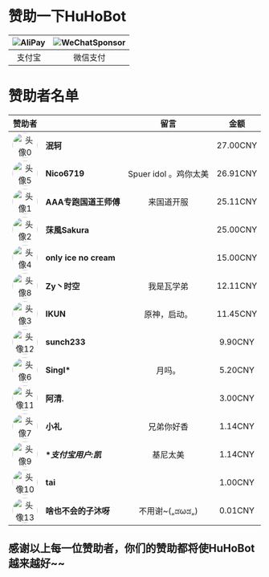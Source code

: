 # 赞助一下HuHoBot
| ![AliPay](https://pic.txssb.cn/Alipay.jpg) | ![WeChatSponsor](https://pic.txssb.cn/WeChatSponor.png) |
|:---:|:---:|
| 支付宝 | 微信支付 |

#  赞助者名单

| 赞助者 |  | 留言| 金额 |
|:---:|:---|:---:|:---:|
| ![头像0](http://q1.qlogo.cn/g?b=qq&nk=3589067134&s=100) | **泯轲** |  | 27.00CNY|
| ![头像5](http://q1.qlogo.cn/g?b=qq&nk=1584573887&s=100) | **Nico6719**| Spuer idol 。鸡你太美 | 26.91CNY|
| ![头像1](http://q1.qlogo.cn/g?b=qq&nk=3829874284&s=100) | **AAA专跑国道王师傅** | 来国道开服 |25.11CNY|
| ![头像2](http://q1.qlogo.cn/g?b=qq&nk=3136568325&s=100) | **莯風Sakura** | | 25.00CNY|
| ![头像4](http://q1.qlogo.cn/g?b=qq&nk=853636648&s=100) | **only ice no cream**| | 15.00CNY|
| ![头像8](http://q1.qlogo.cn/g?b=qq&nk=1967368506&s=100) | **Zy丶时空**| 我是瓦学弟| 12.11CNY|
| ![头像3](http://q1.qlogo.cn/g?b=qq&nk=2521291740&s=100) | **IKUN**| 原神，启动。| 11.45CNY|
| ![头像12](http://q1.qlogo.cn/g?b=qq&nk=2125696621&s=100) | **sunch233**| | 9.90CNY|
| ![头像6](http://q1.qlogo.cn/g?b=qq&nk=1430234200&s=100) | **Singl***| 月吗。| 5.20CNY|
| ![头像11](http://q1.qlogo.cn/g?b=qq&nk=2717104909&s=100) | **阿清.**| | 3.00CNY|
| ![头像7](http://q1.qlogo.cn/g?b=qq&nk=1219690858&s=100) | **小礼**| 兄弟你好香| 1.14CNY|
| ![头像9](https://pic.txssb.cn/1748095419852.png) | **支付宝用户:*凯**| 基尼太美| 1.14CNY|
| ![头像10](http://q1.qlogo.cn/g?b=qq&nk=1354854193&s=100) | **tai**| | 1.00CNY|
| ![头像13](http://q1.qlogo.cn/g?b=qq&nk=11756150362&s=100) | **啥也不会的子沐呀**| 不用谢~(„ಡωಡ„) | 0.01CNY|


## 感谢以上每一位赞助者，你们的赞助都将使HuHoBot越来越好~~


<style>
  /* 头像样式 */
  table:has([alt^="头像"]) img {
    width: 50px;
    height: 50px;
    border-radius: 50%;
    object-fit: cover;
    vertical-align: middle; /* 确保头像垂直居中 */
  }
  /* 名字样式 */
  table:has([alt^="头像"]) td:nth-child(2) {
    vertical-align: middle;
    font-weight: bold;
  }
  table:has([alt^="头像"]) td:nth-child(3) {
    vertical-align: middle;
  }
  table:has([alt^="头像"]) td:nth-child(4) {
    vertical-align: middle;
  }
  /* 保持表格宽度自适应 */
  table {
    width: 100%;
  }
</style>